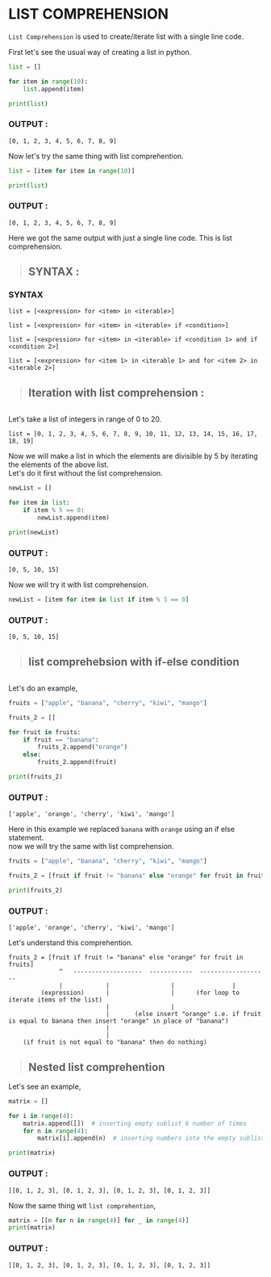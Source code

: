 # LIST COMPREHENSION
`List Comprehension` is used to create/iterate list with a single line code.

First let's see the usual way of creating a list in python.

```python
list = []

for item in range(10):
    list.append(item)

print(list)
```
### OUTPUT :
```
[0, 1, 2, 3, 4, 5, 6, 7, 8, 9]
```

Now let's try the same thing with list comprehention.

```python
list = [item for item in range(10)]

print(list)
```
### OUTPUT :
```
[0, 1, 2, 3, 4, 5, 6, 7, 8, 9]
```

Here we got the same output with just a single line code. This is list comprehension.  

> ## SYNTAX :
### SYNTAX  
```
list = [<expression> for <item> in <iterable>]
```
```
list = [<expression> for <item> in <iterable> if <condition>]
```
```
list = [<expression> for <item> in <iterable> if <condition 1> and if <condition 2>]
```
```
list = [<expression> for <item 1> in <iterable 1> and for <item 2> in <iterable 2>]
```

> ## Iteration with list comprehension :  
` `  
Let's take a list of integers in range of 0 to 20.
```
list = [0, 1, 2, 3, 4, 5, 6, 7, 8, 9, 10, 11, 12, 13, 14, 15, 16, 17, 18, 19]
```

Now we will make a list in which the elements are divisible by 5 by iterating the elements of the above list.  
Let's do it first without the list comprehension.

```python
newList = []

for item in list:
    if item % 5 == 0:
        newList.append(item)

print(newList)
```

### OUTPUT :
```
[0, 5, 10, 15]
```

Now we will try it with list comprehension.

```python
newList = [item for item in list if item % 5 == 0]
```

### OUTPUT :
```
[0, 5, 10, 15]
```

> ## list comprehebsion with if-else condition  
` `  
Let's do an example,  

```python
fruits = ["apple", "banana", "cherry", "kiwi", "mango"]

fruits_2 = []

for fruit in fruits:
    if fruit == "banana":
        fruits_2.append("orange")
    else:
        fruits_2.append(fruit)

print(fruits_2)
```
### OUTPUT :
```
['apple', 'orange', 'cherry', 'kiwi', 'mango']
```
Here in this example we replaced `banana` with `orange` using an if else statement.  
now we will try the same with list comprehension.

```python
fruits = ["apple", "banana", "cherry", "kiwi", "mango"]

fruits_2 = [fruit if fruit != "banana" else "orange" for fruit in fruits]

print(fruits_2)
```
### OUTPUT :
```
['apple', 'orange', 'cherry', 'kiwi', 'mango']
```
Let's understand this comprehention.  

```
fruits_2 = [fruit if fruit != "banana" else "orange" for fruit in fruits]
              ^   -------------------  ------------  -------------------
              |            |                 |                |
         (expression)      |                 |      (for loop to iterate items of the list)
                           |                 |
                           |       (else insert "orange" i.e. if fruit is equal to banana then insert "orange" in place of "banana")
                           |
                           |
    (if fruit is not equal to "banana" then do nothing)
```

> ## Nested list comprehention
Let's see an example,  

```python
matrix = []

for i in range(4):
    matrix.append([])  # inserting empty sublist 6 number of times
    for n in range(4):
        matrix[i].append(n)  # inserting numbers into the empty sublist

print(matrix)
```
### OUTPUT :
```
[[0, 1, 2, 3], [0, 1, 2, 3], [0, 1, 2, 3], [0, 1, 2, 3]]
```
Now the same thing wit `list comprehention`,
```python
matrix = [[n for n in range(4)] for _ in range(4)]
print(matrix)
```
### OUTPUT :
```
[[0, 1, 2, 3], [0, 1, 2, 3], [0, 1, 2, 3], [0, 1, 2, 3]]
```


